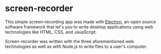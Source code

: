 # screen-recorder

This simple screen-recording app was made with [Electron](https://www.electronjs.org/), an-open source software framework that let's you to write desktop applications using web technologies like HTML, CSS, and JavaScript.

Screen-recorder was written with the three aforementioned web technologies as well as with Node.js to write files to a user's computer.
